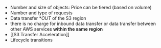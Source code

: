 - Number and size of objects: Price can be tiered (based on volume)
- Number and type of requests
- Data transfer **OUT* of the S3 region
- there is no charge for inbound data transfer or data transfer between other AWS services **within the same region**
- [[S3 Transfer Acceleration]]
- Lifecycle transitions